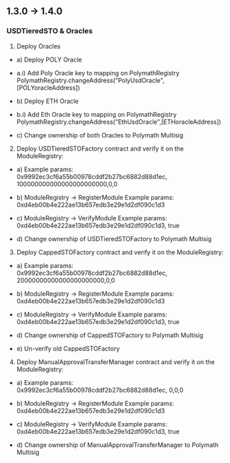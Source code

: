 ## 1.3.0 -> 1.4.0

### USDTieredSTO & Oracles

1. Deploy Oracles
- a) Deploy POLY Oracle
- a.i) Add Poly Oracle key to mapping on PolymathRegistry
  PolymathRegistry.changeAddress("PolyUsdOracle",[POLYoracleAddress])

- b) Deploy ETH Oracle
- b.i) Add Eth Oracle key to mapping on PolymathRegistry
  PolymathRegistry.changeAddress("EthUsdOracle",[ETHoracleAddress])

- c) Change ownership of both Oracles to Polymath Multisig

2. Deploy USDTieredSTOFactory contract and verify it on the ModuleRegistry:
- a) Example params:
  		0x9992ec3cf6a55b00978cddf2b27bc6882d88d1ec, 100000000000000000000000,0,0

- b) ModuleRegistry -> RegisterModule
  	Example params: 0xd4eb00b4e222ae13b657edb3e29e1d2df090c1d3

- c) ModuleRegistry -> VerifyModule
  	Example params: 0xd4eb00b4e222ae13b657edb3e29e1d2df090c1d3, true

- d) Change ownership of USDTieredSTOFactory to Polymath Multisig

3. Deploy CappedSTOFactory contract and verify it on the ModuleRegistry:
- a) Example params:
  		0x9992ec3cf6a55b00978cddf2b27bc6882d88d1ec, 20000000000000000000000,0,0

- b) ModuleRegistry -> RegisterModule
  	Example params: 0xd4eb00b4e222ae13b657edb3e29e1d2df090c1d3

- c) ModuleRegistry -> VerifyModule
  	Example params: 0xd4eb00b4e222ae13b657edb3e29e1d2df090c1d3, true

- d) Change ownership of CappedSTOFactory to Polymath Multisig

- e) Un-verify old CappedSTOFactory

4. Deploy ManualApprovalTransferManager contract and verify it on the ModuleRegistry:
- a) Example params:
  		0x9992ec3cf6a55b00978cddf2b27bc6882d88d1ec, 0,0,0

- b) ModuleRegistry -> RegisterModule
  	Example params: 0xd4eb00b4e222ae13b657edb3e29e1d2df090c1d3

- c) ModuleRegistry -> VerifyModule
  	Example params: 0xd4eb00b4e222ae13b657edb3e29e1d2df090c1d3, true

- d) Change ownership of ManualApprovalTransferManager to Polymath Multisig

